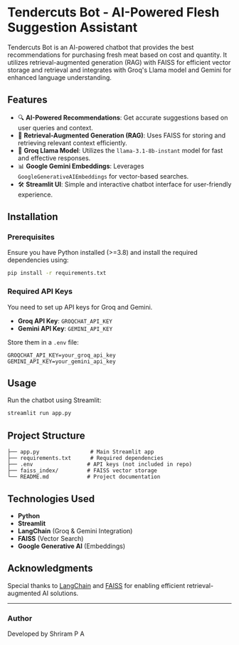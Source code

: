 # Tendercuts Bot - AI-Powered Flesh Suggestion Assistant

Tendercuts Bot is an AI-powered chatbot that provides the best recommendations for purchasing fresh meat based on cost and quantity. It utilizes retrieval-augmented generation (RAG) with FAISS for efficient vector storage and retrieval and integrates with Groq's Llama model and Gemini for enhanced language understanding.

## Features

- 🔍 **AI-Powered Recommendations**: Get accurate suggestions based on user queries and context.
- 🧠 **Retrieval-Augmented Generation (RAG)**: Uses FAISS for storing and retrieving relevant context efficiently.
- 🤖 **Groq Llama Model**: Utilizes the `llama-3.1-8b-instant` model for fast and effective responses.
- 📊 **Google Gemini Embeddings**: Leverages `GoogleGenerativeAIEmbeddings` for vector-based searches.
- 🛠 **Streamlit UI**: Simple and interactive chatbot interface for user-friendly experience.

## Installation

### Prerequisites

Ensure you have Python installed (>=3.8) and install the required dependencies using:

```bash
pip install -r requirements.txt
```

### Required API Keys

You need to set up API keys for Groq and Gemini.

- **Groq API Key**: `GROQCHAT_API_KEY`
- **Gemini API Key**: `GEMINI_API_KEY`

Store them in a `.env` file:

```plaintext
GROQCHAT_API_KEY=your_groq_api_key
GEMINI_API_KEY=your_gemini_api_key
```

## Usage

Run the chatbot using Streamlit:

```bash
streamlit run app.py
```

## Project Structure

```
├── app.py                # Main Streamlit app
├── requirements.txt      # Required dependencies
├── .env                 # API keys (not included in repo)
├── faiss_index/         # FAISS vector storage
└── README.md            # Project documentation
```

## Technologies Used

- **Python**
- **Streamlit**
- **LangChain** (Groq & Gemini Integration)
- **FAISS** (Vector Search)
- **Google Generative AI** (Embeddings)

## Acknowledgments

Special thanks to [LangChain](https://www.langchain.com/) and [FAISS](https://faiss.ai/) for enabling efficient retrieval-augmented AI solutions.

---

### Author

Developed by Shriram P A 

